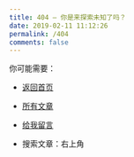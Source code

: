 ```yaml
---
title: 404 — 你是来探索未知了吗？
date: 2019-02-11 11:12:26
permalink: /404
comments: false
---
```


你可能需要：

- [返回首页](https://ghostsf.com)

- [所有文章](https://ghostsf.com/archives/)

- [给我留言](https://ghostsf.com/message/)

- 搜索文章：右上角
